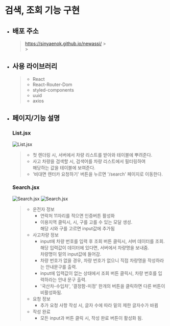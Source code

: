 # 검색, 조회 기능 구현

- ## 배포 주소

  > https://sinyaenok.github.io/newassi/ > <br> > <br>

- ## 사용 라이브러리

  > - React
  > - React-Router-Dom
  > - styled-components
  > - uuid
  > - axios

- ## 페이지/기능 설명

  ### List.jsx

  ![List.jsx](https://github.com/sinyaenok/assignment/assets/104334554/0d9d811a-2837-4ac6-b2cc-d202218627fa)

  > - 첫 렌더링 시, 서버에서 차량 리스트를 받아와 테이블에 뿌려준다. <br>
  > - 사고 차량을 검색할 시, 검색어를 차량 리스트에서 필터링하여 <br>
  >   해당하는 값을 테이블에 보여준다.
  > - '비대면 렌터카 요청하기' 버튼을 누르면 '/search' 페이지로 이동한다.

  ### Search.jsx

  ![Search.jsx](https://github.com/sinyaenok/assignment/assets/104334554/19c59dcf-b268-45e8-9d49-26386d54f524)
  ![Search.jsx](https://github.com/sinyaenok/assignment/assets/104334554/09592510-73b1-4ce2-8456-ffce9e7d8d0b)

  > - 운전자 정보 <br>
  >   - 연락처 11자리를 적으면 인증버튼 활성화 <br>
  >   - 이용지역 클릭시, 시, 구를 고를 수 있는 모달 생성.<br>
  >     해당 시와 구를 고르면 input값에 추가됨 <br>
  > - 사고차량 정보 <br>
  >   - input에 차량 번호를 입력 후 조회 버튼 클릭시, 서버 데이터를 조회.<br>
  >     해당 입력값이 데이터에 있다면, 서버에서 차량명을 보내줌.<br>
  >     차량명이 밑의 input값에 들어감. <br>
  >   - 차량 번호가 없을 경우, 차량 번호가 없으니 직접 차량명을 작성하라는 안내문구를 출력. <br>
  >   - input에 입력값이 없는 상태에서 조회 버튼 클릭시, 차량 번호를 입력하라는 안내 문구 출력. <br>
  >   - '국산차-수입차', '결정함-미정' 한개의 버튼을 클릭하면 다른 버튼이 비활성화됨. <br>
  > - 요청 정보<br>
  >   - 추가 요청 사항 작성 시, 글자 수에 따라 밑의 제한 글자수가 바뀜 <br>
  > - 작성 완료<br>
  >   - 모든 input과 버튼 클릭 시, 작성 완료 버튼이 활성화 됨.
